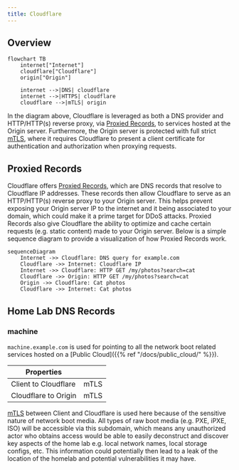 ```yaml
---
title: Cloudflare
---
```


## Overview

```mermaid
flowchart TB
    internet["Internet"]
    cloudflare["Cloudflare"]
    origin["Origin"]

    internet -->|DNS| cloudflare
    internet -->|HTTPS| cloudflare
    cloudflare -->|mTLS| origin
```

In the diagram above, Cloudflare is leveraged as both a DNS provider
and HTTP/HTTP(s) reverse proxy, via [Proxied Records](#proxied-records), to services hosted
at the Origin server. Furthermore, the Origin server is protected
with full strict [mTLS](https://en.wikipedia.org/wiki/Mutual_authentication),
where it requires Cloudflare to present a client certificate for authentication
and authorization when proxying requests.

## Proxied Records

Cloudflare offers [Proxied Records](https://developers.cloudflare.com/dns/manage-dns-records/reference/proxied-dns-records/#proxied-records),
which are DNS records that resolve to Cloudflare IP addresses. These records then allow Cloudflare
to serve as an HTTP/HTTP(s) reverse proxy to your Origin server. This helps prevent exposing your
Origin server IP to the internet and it being associated to your domain, which could
make it a prime target for DDoS attacks. Proxied Records also give Cloudflare the ability
to optimize and cache certain requests (e.g. static content) made to your Origin server.
Below is a simple sequence diagram to provide a visualization of how Proxied Records work.

```mermaid
sequenceDiagram
    Internet ->> Cloudflare: DNS query for example.com
    Cloudflare ->> Internet: Cloudflare IP
    Internet ->> Cloudflare: HTTP GET /my/photos?search=cat
    Cloudflare ->> Origin: HTTP GET /my/photos?search=cat
    Origin ->> Cloudflare: Cat photos
    Cloudflare ->> Internet: Cat photos
```

## Home Lab DNS Records

### machine

`machine.example.com` is used for pointing to all the network boot related services hosted
on a [Public Cloud]({{% ref "/docs/public_cloud/" %}}).

| Properties | |
| ---------- | ---- |
| Client to Cloudflare | mTLS |
| Cloudflare to Origin | mTLS |

[mTLS](https://en.wikipedia.org/wiki/Mutual_authentication) between Client and Cloudflare
is used here because of the sensitive nature of network boot media. All types of raw boot
media (e.g. PXE, iPXE, ISO) will be accessible via this subdomain, which means any unauthorized actor who
obtains access would be able to easily deconstruct and discover key aspects of the home
lab e.g. local network names, local storage configs, etc. This information could
potentially then lead to a leak of the location of the homelab and potential vulnerabilities
it may have.